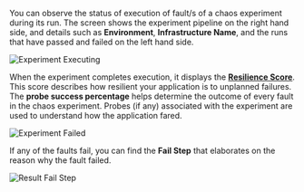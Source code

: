 You can observe the status of execution of fault/s of a chaos experiment during its run. The screen shows the experiment pipeline on the right hand side, and details such as **Environment**, **Infrastructure Name**, and the runs that have passed and failed on the left hand side. 

![Experiment Executing](../static/analyze-chaos-experiment/experiment-executing.png)

When the experiment completes execution, it displays the [**Resilience Score**](/docs/chaos-engineering/configure-chaos-experiments/experiments/experiment-execution#what-is-resiliency-score). This score describes how resilient your application is to unplanned failures. 
The **probe success percentage** helps determine the outcome of every fault in the chaos experiment. Probes (if any) associated with the experiment are used to understand how the application fared.

![Experiment Failed](../static/analyze-chaos-experiment/experiment-failed.png)

If any of the faults fail, you can find the **Fail Step** that elaborates on the reason why the fault failed.

![Result Fail Step](../static/analyze-chaos-experiment/result-fail-step.png)
